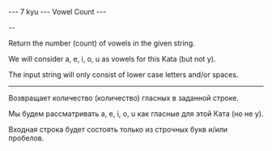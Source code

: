 --- 7 kyu --- Vowel Count ---

--

Return the number (count) of vowels in the given string.

We will consider a, e, i, o, u as vowels for this Kata (but not y).

The input string will only consist of lower case letters and/or spaces.

--------------------

Возвращает количество (количество) гласных в заданной строке.

Мы будем рассматривать a, e, i, o, u как гласные для этой Ката (но не y).

Входная строка будет состоять только из строчных букв и/или пробелов.
